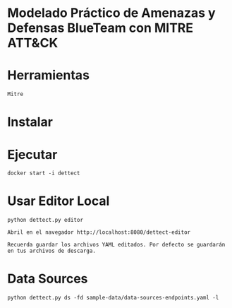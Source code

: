 <h1> Modelado Práctico de Amenazas y Defensas BlueTeam con MITRE ATT&CK </h1>

# Herramientas

    Mitre

# Instalar



# Ejecutar 

    docker start -i dettect

# Usar Editor Local

    python dettect.py editor
    
    Abril en el navegador http://localhost:8080/dettect-editor
    
    Recuerda guardar los archivos YAML editados. Por defecto se guardarán en tus archivos de descarga.
    
# Data Sources
    
    python dettect.py ds -fd sample-data/data-sources-endpoints.yaml -l


